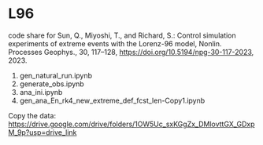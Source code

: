 # L96

code share for
Sun, Q., Miyoshi, T., and Richard, S.: Control simulation experiments of extreme events with the Lorenz-96 model, Nonlin. Processes Geophys., 30, 117–128, https://doi.org/10.5194/npg-30-117-2023, 2023. 



   1. gen_natural_run.ipynb
   2. generate_obs.ipynb
   3. ana_ini.ipynb
  4. gen_ana_En_rk4_new_extreme_def_fcst_len-Copy1.ipynb


Copy the data:
https://drive.google.com/drive/folders/1OW5Uc_sxKGgZx_DMlovttGX_GDxpM_9p?usp=drive_link
